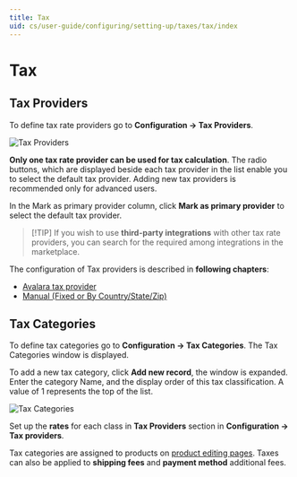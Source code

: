 ```yaml
---
title: Tax
uid: cs/user-guide/configuring/setting-up/taxes/tax/index
---
```


# Tax

## Tax Providers

To define tax rate providers go to **Configuration → Tax Providers**.

![Tax Providers](_static/index/tax-providers.png)

**Only one tax rate provider can be used for tax calculation**. The radio buttons, which are displayed beside each tax provider in the list enable you to select the default tax provider. Adding new tax providers is recommended only for advanced users.

In the Mark as primary provider column, click **Mark as primary provider** to select the default tax provider.

> [!TIP] If you wish to use **third-party integrations** with other tax rate providers, you can search for the required among integrations in the marketplace.

The configuration of Tax providers is described in **following chapters**:

* [Avalara tax provider](xref:cs/user-guide/configuring/setting-up/taxes/tax/methods/avalara)
* [Manual (Fixed or By Country/State/Zip)](xref:cs/user-guide/configuring/setting-up/taxes/tax/methods/manual)

## Tax Categories

To define tax categories go to **Configuration → Tax Categories**. The Tax Categories window is displayed.

To add a new tax category, click **Add new record**, the window is expanded. Enter the category Name, and the display order of this tax classification. A value of 1 represents the top of the list.

![Tax Categories](_static/index/tax-categories.png)

Set up the **rates** for each class in **Tax Providers** section in **Configuration → Tax providers**.

Tax categories are assigned to products on [product editing pages](xref:en/user-guide/running/product-management/products/adding-products/index). Taxes can also be applied to **shipping fees** and **payment method** additional fees.